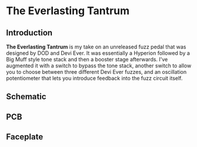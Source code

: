 # The Everlasting Tantrum
## Introduction
**The Everlasting Tantrum** is my take on an unreleased fuzz pedal that was designed by DOD and Devi Ever. It was essentially a Hyperion followed by a Big Muff style tone stack and then a booster stage afterwards. I've augmented it with a switch to bypass the tone stack, another switch to allow you to choose between three different Devi Ever fuzzes, and an oscillation potentiometer that lets you introduce feedback into the fuzz circuit itself.

## Schematic

## PCB

## Faceplate
